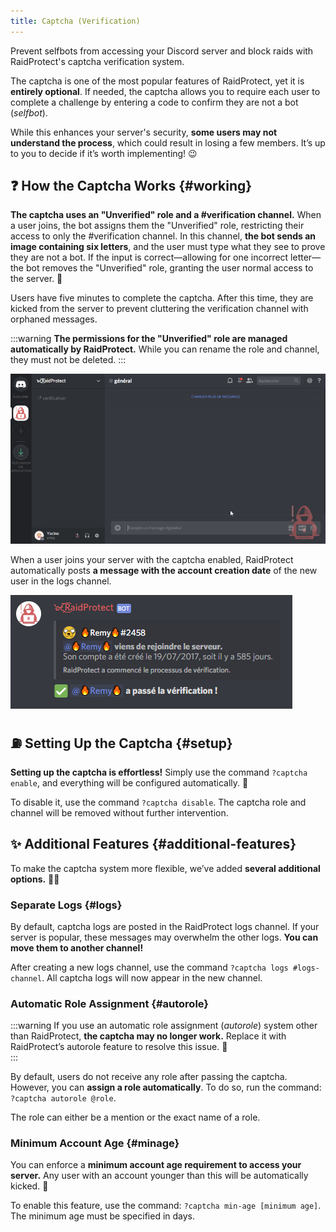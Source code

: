 ```yaml
---
title: Captcha (Verification)
---
```


Prevent selfbots from accessing your Discord server and block raids with RaidProtect's captcha verification system.

The captcha is one of the most popular features of RaidProtect, yet it is **entirely optional**. If needed, the captcha allows you to require each user to complete a challenge by entering a code to confirm they are not a bot (_selfbot_).

While this enhances your server's security, **some users may not understand the process**, which could result in losing a few members. It’s up to you to decide if it’s worth implementing! 😉  

## ❓ How the Captcha Works {#working}

**The captcha uses an "Unverified" role and a #verification channel.** When a user joins, the bot assigns them the "Unverified" role, restricting their access to only the #verification channel. In this channel, **the bot sends an image containing six letters**, and the user must type what they see to prove they are not a bot. If the input is correct—allowing for one incorrect letter—the bot removes the "Unverified" role, granting the user normal access to the server. 👾  

Users have five minutes to complete the captcha. After this time, they are kicked from the server to prevent cluttering the verification channel with orphaned messages.

:::warning
**The permissions for the "Unverified" role are managed automatically by RaidProtect.** While you can rename the role and channel, they must not be deleted.
:::

![How the Captcha Works](../../../../en/docusaurus-plugin-content-docs/version-3.0.0/assets/captcha-raidprotect.gif)

When a user joins your server with the captcha enabled, RaidProtect automatically posts **a message with the account creation date** of the new user in the logs channel.

![Join Log Screenshot](../../../../en/docusaurus-plugin-content-docs/version-3.0.0/assets/log-join-captcha-raidprotect.png)

## ⛽ Setting Up the Captcha {#setup}

**Setting up the captcha is effortless!** Simply use the command `?captcha enable`, and everything will be configured automatically. 🎩  

To disable it, use the command `?captcha disable`. The captcha role and channel will be removed without further intervention.

## ✨ Additional Features {#additional-features}

To make the captcha system more flexible, we’ve added **several additional options.** 🦸‍♂️  

### Separate Logs {#logs}

By default, captcha logs are posted in the RaidProtect logs channel. If your server is popular, these messages may overwhelm the other logs. **You can move them to another channel!**

After creating a new logs channel, use the command `?captcha logs #logs-channel`. All captcha logs will now appear in the new channel.

### Automatic Role Assignment {#autorole}

:::warning
If you use an automatic role assignment (_autorole_) system other than RaidProtect, **the captcha may no longer work.** Replace it with RaidProtect’s autorole feature to resolve this issue. 👷  
:::

By default, users do not receive any role after passing the captcha. However, you can **assign a role automatically**. To do so, run the command:  
`?captcha autorole @role`.  

The role can either be a mention or the exact name of a role.

### Minimum Account Age {#minage}

You can enforce a **minimum account age requirement to access your server.** Any user with an account younger than this will be automatically kicked. 👶  

To enable this feature, use the command: `?captcha min-age [minimum age]`. The minimum age must be specified in days.